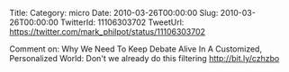 Title: 
Category: micro
Date: 2010-03-26T00:00:00
Slug: 2010-03-26T00:00:00
TwitterId: 11106303702
TweetUrl: https://twitter.com/mark_philpot/status/11106303702

Comment on: Why We Need To Keep Debate Alive In A Customized, Personalized World: Don't we already do this filtering http://bit.ly/czhzbo